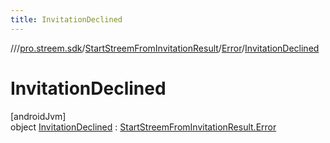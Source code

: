 ```yaml
---
title: InvitationDeclined
---
```

//[<root>](../../../../../index.html)/[pro.streem.sdk](../../../index.html)/[StartStreemFromInvitationResult](../../index.html)/[Error](../index.html)/[InvitationDeclined](index.html)



# InvitationDeclined



[androidJvm]\
object [InvitationDeclined](index.html) : [StartStreemFromInvitationResult.Error](../index.html)


